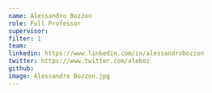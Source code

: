 ```yaml
---
name: Alessandro Bozzon
role: Full Professor
supervisor: 
filter: 1
team: 
linkedin: https://www.linkedin.com/in/alessandrobozzon
twitter: https://www.twitter.com/aleboz
github: 
image: Alessandro Bozzon.jpg
---
```

